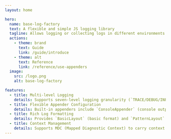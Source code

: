 ```yaml
---
layout: home

hero:
  name: base-log-factory
  text: A flexible and simple JS logging library
  tagline: Allows logging or collecting logs in different environments by configuring various Appenders. Suitable for browser, NodeJS and other environments.
  actions:
    - theme: brand
      text: Guide
      link: /guide/introduce
    - theme: alt
      text: Reference
      link: /reference/use-appenders
  image:
    src: /logo.png
    alt: base-log-factory

features:
  - title: Multi-level Logging
    details: Supports seven-level logging granularity (`TRACE/DEBUG/INFO/WARN/ERROR/FATAL/OFF`), allowing precise control over log output.
  - title: Flexible Appender Configuration
    details: Built-in appenders include `ConsoleAppender` (console output), `FileAppender` (size-based rotation), and `DateFileAppender` (date-based rotation). Supports custom Appender extensions.
  - title: Rich Log Formatting
    details: Provides `BasicLayout` (basic format) and `PatternLayout` (Log4j-like flexible format), supports custom placeholders.
  - title: Context Management
    details: Supports MDC (Mapped Diagnostic Context) to carry context data such as request IDs and user information in logs.
---
```

